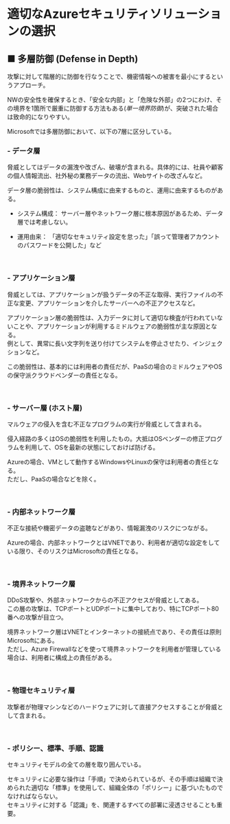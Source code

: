 # 適切なAzureセキュリティソリューションの選択

## ■ 多層防御 (Defense in Depth)

攻撃に対して階層的に防御を行なうことで、機密情報への被害を最小にするというアプローチ。

NWの安全性を確保するとき、「安全な内部」と「危険な外部」の2つにわけ、その境界を1箇所で厳重に防御する方法もある(*単一境界防御*)が、突破された場合は致命的になりやすい。

Microsoftでは多層防御において、以下の7層に区分している。

### - **データ層**

脅威としてはデータの漏洩や改ざん、破壊が含まれる。具体的には、社員や顧客の個人情報流出、社外秘の業務データの流出、Webサイトの改ざんなど。

データ層の脆弱性は、システム構成に由来するものと、運用に由来するものがある。  

- システム構成：
  サーバー層やネットワーク層に根本原因があるため、データ層では考慮しない。

- 運用由来：
  「適切なセキュリティ設定を怠った」「誤って管理者アカウントのパスワードを公開した」など

<br>

### - **アプリケーション層**

脅威としては、アプリケーションが扱うデータの不正な取得、実行ファイルの不正な変更、アプリケーションを介したサーバーへの不正アクセスなど。

アプリケーション層の脆弱性は、入力データに対して適切な検査が行われていないことや、アプリケーションが利用するミドルウェアの脆弱性が主な原因となる。  
例として、異常に長い文字列を送り付けてシステムを停止させたり、インジェクションなど。

この脆弱性は、基本的には利用者の責任だが、PaaSの場合のミドルウェアやOSの保守派クラウドベンダーの責任となる。

<br>

### - **サーバー層 (ホスト層)**

マルウェアの侵入を含む不正なプログラムの実行が脅威として含まれる。

侵入経路の多くはOSの脆弱性を利用したもの。大抵はOSベンダーの修正プログラムを利用して、OSを最新の状態にしておけば防げる。

Azureの場合、VMとして動作するWindowsやLinuxの保守は利用者の責任となる。  
ただし、PaaSの場合などを除く。

<br>

### - **内部ネットワーク層**

不正な接続や機密データの盗聴などがあり、情報漏洩のリスクにつながる。

Azureの場合、内部ネットワークとはVNETであり、利用者が適切な設定をしている限り、そのリスクはMicrosoftの責任となる。

<br>

### - **境界ネットワーク層**

DDoS攻撃や、外部ネットワークからの不正アクセスが脅威としてある。  
この層の攻撃は、TCPポートとUDPポートに集中しており、特にTCPポート80番への攻撃が目立つ。

境界ネットワーク層はVNETとインターネットの接続点であり、その責任は原則Microsoftにある。  
ただし、Azure Firewallなどを使って境界ネットワークを利用者が管理している場合は、利用者に構成上の責任がある。

<br>

### - **物理セキュリティ層**

攻撃者が物理マシンなどのハードウェアに対して直接アクセスすることが脅威として含まれる。

<br>

### - **ポリシー、標準、手順、認識**

セキュリティモデルの全ての層を取り囲んでいる。

セキュリティに必要な操作は「手順」で決められているが、その手順は組織で決められた適切な「標準」を使用して、組織全体の「ポリシー」に基づいたものでなければならない。  
セキュリティに対する「認識」を、関連するすべての部署に浸透させることも重要。
